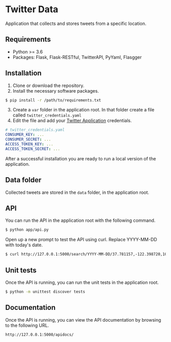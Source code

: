 # Twitter Data
Application that collects and stores tweets from a specific location.

## Requirements

* Python >= 3.6
* Packages: Flask, Flask-RESTful, TwitterAPI, PyYaml, Flasgger

## Installation

1. Clone or download the repository. 
2. Install the necessary software packages.

```bash
$ pip install -r /path/to/requirements.txt
```
3. Create a `var` folder in the application root.
   In that folder create a file called `twitter_credentials.yaml` 
4. Edit the file and add your [Twitter Application](https://apps.twitter.com/) credentials.

```yaml
# twitter_credentials.yaml
CONSUMER_KEY: ...
CONSUMER_SECRET: ...
ACCESS_TOKEN_KEY: ...
ACCESS_TOKEN_SECRET: ...
```

After a successful installation you are ready to run a local version of the application.

## Data folder

Collected tweets are stored in the `data` folder, in the application root.

## API

You can run the API in the application root with the following command.

```bash
$ python app/api.py
```

Open up a new prompt to test the API using curl. Replace YYYY-MM-DD with today's date.

```bash
$ curl http://127.0.0.1:5000/search/YYYY-MM-DD/37.781157,-122.398720,10mi
```

## Unit tests

Once the API is running, you can run the unit tests in the application root. 

```bash
$ python -m unittest discover tests
```

## Documentation

Once the API is running, you can view the API documentation by browsing to the following URL.

```
http://127.0.0.1:5000/apidocs/
```

